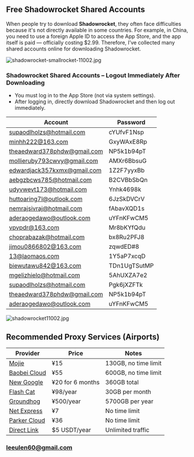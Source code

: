 ## Free Shadowrocket Shared Accounts

When people try to download **Shadowrocket**, they often face difficulties because it's not directly available in some countries. For example, in China, you need to use a foreign Apple ID to access the App Store, and the app itself is paid — officially costing $2.99. Therefore, I’ve collected many shared accounts online for downloading Shadowrocket.

![shadowrocket-smallrocket-11002.jpg](https://shadowrocket.ink/img/shadowrocket小火箭-11001.jpg)

### Shadowrocket Shared Accounts – Logout Immediately After Downloading

- You must log in to the App Store (not via system settings).
- After logging in, directly download Shadowrocket and then log out immediately.

| Account | Password |
|--------|----------|
| supaodlholzs@hotmail.com | cYUfvF1Nsp |
| minhh222@163.com | GxyWAxE8Rp |
| theaedward378phdw@gmail.com | NP5k1b94pT |
| mollieruby793cwvy@gmail.com | AMXr6BbsuG |
| edwardjack357kxmx@gmail.com | 1Z2F7yyxBb |
| aebgzbcws785@hotmail.com | B2CVBbSbQn |
| udyvwevt173@hotmail.com | Ynhk4698k |
| huttoaring7l@outlook.com | 6JzSkDVCrV |
| nemrajsivraj@hotmail.com | fAbavXQD1s |
| aderaogedawo@outlook.com | uYFnKFwCM5 |
| vpvpdr@163.com | Mr8bKYfQdu |
| choprabazak@hotmail.com | bx8Ru2PFJ8 |
| jimou0866802@163.com | zqwdED#8 |
| 13@laomaos.com | 1Y5aP7xcqD |
| biewutawu842@163.com | TDn1UgTSutMP |
| mgelizhielo@hotmail.com | 5AhUXZA7e2 |
| supaodlholzs@hotmail.com | Pgk6jXZFTk |
| theaedward378phdw@gmail.com | NP5k1b94pT |
| aderaogedawo@outlook.com | uYFnKFwCM5 |

![shadowrocket11002.jpg](https://shadowrocket.ink/img/shadowrocket11002.jpg)

## Recommended Proxy Services (Airports)

| Provider | Price | Notes |
|----------|-------|-------|
| [Mojie](https://www.mojie.me/#/register?code=BpCuERz0) | ¥15 | 130GB, no time limit |
| [Baobei Cloud](https://web1.bby011.com/#/register?code=8xTTMr2f) | ¥55 | 600GB, no time limit |
| [New Google](https://xingoogle0.cc/auth/register?code=in46IT) | ¥20 for 6 months | 360GB total |
| [Flash Cat](https://webinv02.sc-aff.cc/auth/register?code=ZqlwT1UL) | ¥98/year | 30GB per month |
| [Groundhog](https://tuboshu.io/auth/register?code=6ulsZW) | ¥500/year | 5700GB per year |
| [Net Express](https://wjkc66.vip?c=REZUOC) | ¥7 | No time limit |
| [Parker Cloud](https://jump.923ka.com/#login?code=Ax6eLJs9) | ¥36 | No time limit |
| [Direct Link](https://bnb.lat/buy/3) | $5 USDT/year | Unlimited traffic |

### leeulen60@gmail.com
